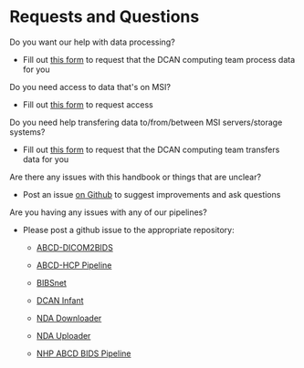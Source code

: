 # Requests and Questions

Do you want our help with data processing?

* Fill out [this form](https://docs.google.com/forms/d/e/1FAIpQLSefH4cc3PKu2mAjIVAbWarhxyuJQKOq9gudpMO8_hT338En2Q/viewform) to request that the DCAN computing team process data for you

Do you need access to data that's on MSI?

* Fill out [this form](https://docs.google.com/forms/d/e/1FAIpQLSdRCr8vl0wTWgMWgxjCPSLIgDRVuatU_D5nvZ5OR3NmY-MUPA/viewform) to request access

Do you need help transfering data to/from/between MSI servers/storage systems?

* Fill out [this form](https://docs.google.com/forms/d/e/1FAIpQLSd84tpEaXS4C9afAneGUGnW6dUtMhS1J9zunWgn5VFQjgRhYA/viewform) to request that the DCAN computing team transfers data for you

Are there any issues with this handbook or things that are unclear?

* Post an issue [on Github](https://github.com/DCAN-Labs/dcan-labs-informational-guide) to suggest improvements and ask questions

Are you having any issues with any of our pipelines? 

* Please post a github issue to the appropriate repository:

    * [ABCD-DICOM2BIDS](https://github.com/DCAN-Labs/abcd-dicom2bids/issues/new/choose)

    * [ABCD-HCP Pipeline](https://github.com/DCAN-Labs/abcd-hcp-pipeline/issues/new/choose)

    * [BIBSnet](https://github.com/DCAN-Labs/BIBSnet/issues/new/choose)

    * [DCAN Infant](https://github.com/DCAN-Labs/infant-abcd-bids-pipeline/issues/new)

    * [NDA Downloader](https://github.com/DCAN-Labs/nda-abcd-s3-downloader/issues/new/choose)

    * [NDA Uploader](https://github.com/DCAN-Labs/nda-bids-upload/issues/new/choose)

    * [NHP ABCD BIDS Pipeline](https://github.com/DCAN-Labs/nhp-abcd-bids-pipeline/issues/new)
